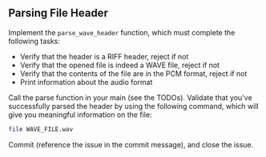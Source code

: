 ## Parsing File Header

Implement the ```parse_wave_header``` function, which must complete the following tasks:

* Verify that the header is a RIFF header, reject if not
* Verify that the opened file is indeed a WAVE file, reject if not
* Verify that the contents of the file are in the PCM format, reject if not
* Print information about the audio format

Call the parse function in your main (see the TODOs). Validate that you've successfully parsed the header by using the following command, which will give you meaningful information on the file:

```bash
file WAVE_FILE.wav
```

Commit (reference the issue in the commit message), and close the issue.